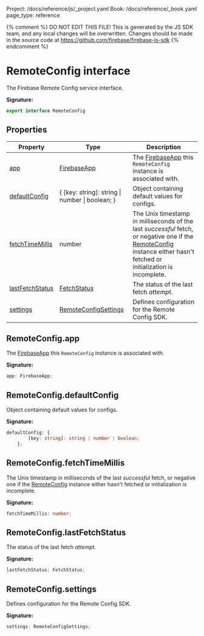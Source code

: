 Project: /docs/reference/js/_project.yaml
Book: /docs/reference/_book.yaml
page_type: reference

{% comment %}
DO NOT EDIT THIS FILE!
This is generated by the JS SDK team, and any local changes will be
overwritten. Changes should be made in the source code at
https://github.com/firebase/firebase-js-sdk
{% endcomment %}

# RemoteConfig interface
The Firebase Remote Config service interface.

<b>Signature:</b>

```typescript
export interface RemoteConfig 
```

## Properties

|  Property | Type | Description |
|  --- | --- | --- |
|  [app](./remote-config.remoteconfig.md#remoteconfigapp) | [FirebaseApp](./app.firebaseapp.md#firebaseapp_interface) | The [FirebaseApp](./app.firebaseapp.md#firebaseapp_interface) this <code>RemoteConfig</code> instance is associated with. |
|  [defaultConfig](./remote-config.remoteconfig.md#remoteconfigdefaultconfig) | { \[key: string\]: string \| number \| boolean; } | Object containing default values for configs. |
|  [fetchTimeMillis](./remote-config.remoteconfig.md#remoteconfigfetchtimemillis) | number | The Unix timestamp in milliseconds of the last <i>successful</i> fetch, or negative one if the [RemoteConfig](./remote-config.remoteconfig.md#remoteconfig_interface) instance either hasn't fetched or initialization is incomplete. |
|  [lastFetchStatus](./remote-config.remoteconfig.md#remoteconfiglastfetchstatus) | [FetchStatus](./remote-config.md#fetchstatus) | The status of the last fetch <i>attempt</i>. |
|  [settings](./remote-config.remoteconfig.md#remoteconfigsettings) | [RemoteConfigSettings](./remote-config.remoteconfigsettings.md#remoteconfigsettings_interface) | Defines configuration for the Remote Config SDK. |

## RemoteConfig.app

The [FirebaseApp](./app.firebaseapp.md#firebaseapp_interface) this `RemoteConfig` instance is associated with.

<b>Signature:</b>

```typescript
app: FirebaseApp;
```

## RemoteConfig.defaultConfig

Object containing default values for configs.

<b>Signature:</b>

```typescript
defaultConfig: {
        [key: string]: string | number | boolean;
    };
```

## RemoteConfig.fetchTimeMillis

The Unix timestamp in milliseconds of the last <i>successful</i> fetch, or negative one if the [RemoteConfig](./remote-config.remoteconfig.md#remoteconfig_interface) instance either hasn't fetched or initialization is incomplete.

<b>Signature:</b>

```typescript
fetchTimeMillis: number;
```

## RemoteConfig.lastFetchStatus

The status of the last fetch <i>attempt</i>.

<b>Signature:</b>

```typescript
lastFetchStatus: FetchStatus;
```

## RemoteConfig.settings

Defines configuration for the Remote Config SDK.

<b>Signature:</b>

```typescript
settings: RemoteConfigSettings;
```
